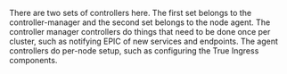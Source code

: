 There are two sets of controllers here. The first set belongs to the
controller-manager and the second set belongs to the node agent. The
controller manager controllers do things that need to be done once per
cluster, such as notifying EPIC of new services and endpoints. The
agent controllers do per-node setup, such as configuring the True
Ingress components.
